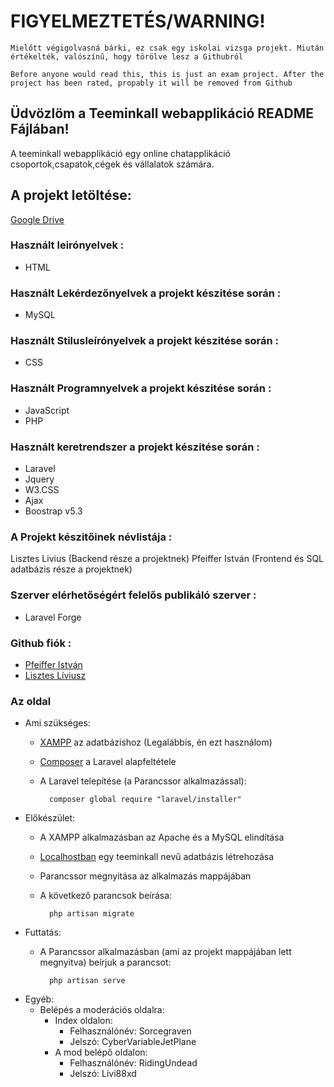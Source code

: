 # FIGYELMEZTETÉS/WARNING!
    
    Mielőtt végigolvasná bárki, ez csak egy iskolai vizsga projekt. Miután értékelték, valószínű, hogy törölve lesz a Githubról

    Before anyone would read this, this is just an exam project. After the project has been rated, propably it will be removed from Github

## Üdvözlöm a Teeminkall webapplikáció README Fájlában!

A teeminkall webapplikáció egy online chatapplikáció csoportok,csapatok,cégek és vállalatok számára.

## A projekt letöltése:

[Google Drive](https://drive.google.com/file/d/1hfERpaNgew205JyKP8waNNG7Ix_kXrHG/view?usp=sharing)

### Használt leirónyelvek :
 - HTML

### Használt Lekérdezőnyelvek a projekt készitése során :
 - MySQL

 ### Használt Stilusleírónyelvek a projekt készitése során :
 - CSS

### Használt Programnyelvek a projekt készitése során :
 - JavaScript
 - PHP

### Használt keretrendszer a projekt készitése során :
 - Laravel
 - Jquery
 - W3.CSS
 - Ajax
 - Boostrap v5.3

### A Projekt készitőinek névlistája :
 Lisztes Livius (Backend része a projektnek)
 Pfeiffer István (Frontend és SQL adatbázis része a projektnek)

### Szerver elérhetőségért felelős publikáló szerver :
- Laravel Forge

### Github fiók :
- [Pfeiffer István](https://github.com/Istvan987)
- [Lisztes Líviusz](https://github.com/RidingUndead)


### Az oldal
- Ami szükséges:
    - [XAMPP](https://www.apachefriends.org/download.html) az adatbázishoz (Legalábbis, én ezt használom)
    - [Composer](https://getcomposer.org/download/) a Laravel alapfeltétele
    - A Laravel telepítése (a Parancssor alkalmazással):

            composer global require "laravel/installer"

- Előkészület:
    - A XAMPP alkalmazásban az Apache és a MySQL elindítása
    - [Localhostban](localhost/phpmyadmin) egy teeminkall nevű adatbázis létrehozása
    - Parancssor megnyitása az alkalmazás mappájában
    - A következő parancsok beírása:

            php artisan migrate

- Futtatás:
    - A Parancssor alkalmazásban (ami az projekt mappájában lett megnyitva) beírjuk a parancsot:

            php artisan serve
- Egyéb:
    - Belépés a moderációs oldalra:
        - Index oldalon:
            - Felhasználónév: Sorcegraven
            - Jelszó: CyberVariableJetPlane
        - A mod belépő oldalon:
            - Felhasználónév: RidingUndead
            - Jelszó: Livi88xd
